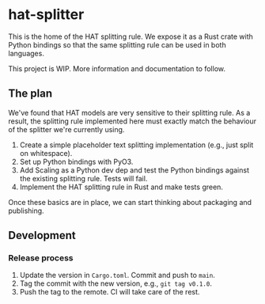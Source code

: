 # hat-splitter

This is the home of the HAT splitting rule. We expose it as a Rust crate with
Python bindings so that the same splitting rule can be used in both languages.

This project is WIP. More information and documentation to follow.

## The plan

We've found that HAT models are very sensitive to their splitting rule. As a
result, the splitting rule implemented here must exactly match the behaviour of
the splitter we're currently using.

1. Create a simple placeholder text splitting implementation (e.g., just split
   on whitespace).
2. Set up Python bindings with PyO3.
3. Add Scaling as a Python dev dep and test the Python bindings against the
   existing splitting rule. Tests will fail.
4. Implement the HAT splitting rule in Rust and make tests green.

Once these basics are in place, we can start thinking about packaging and
publishing.

## Development

### Release process

1. Update the version in `Cargo.toml`. Commit and push to `main`.
2. Tag the commit with the new version, e.g., `git tag v0.1.0`.
3. Push the tag to the remote. CI will take care of the rest.
